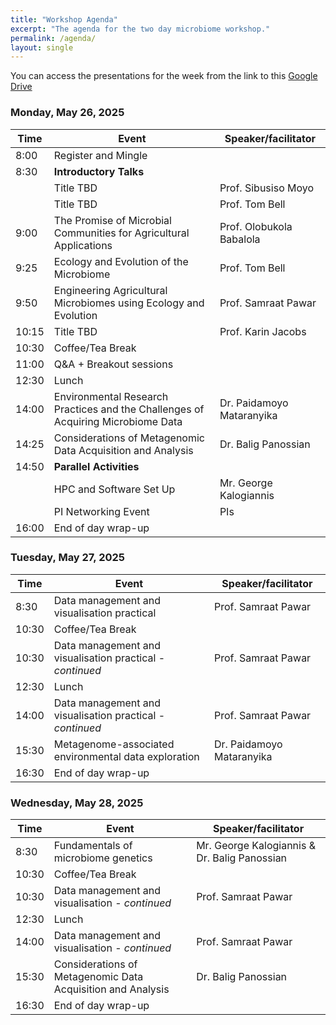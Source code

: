 ```yaml
---
title: "Workshop Agenda"
excerpt: "The agenda for the two day microbiome workshop."
permalink: /agenda/
layout: single
---
```


You can access the presentations for the week from the link to this [Google Drive](https://drive.google.com/drive/folders/111oonoSc12wz-jm6id99FmZw9lvSU_tW?usp=sharing)

### Monday, May 26, 2025

| Time  | Event                                                                                | Speaker/facilitator       | 
|-------|--------------------------------------------------------------------------------------|---------------------------| 
| 8:00  | Register and Mingle                                                                  |                           |
| 8:30  | **Introductory Talks**                                                               |                           |
|       | Title TBD                                                                            | Prof. Sibusiso Moyo       |
|       | Title TBD                                                                            | Prof. Tom Bell            |
| 9:00  | The Promise of Microbial Communities for Agricultural Applications                   | Prof. Olobukola Babalola  |
| 9:25  | Ecology and Evolution of the Microbiome                                              | Prof. Tom Bell            |
| 9:50  | Engineering Agricultural Microbiomes using Ecology and Evolution                     | Prof. Samraat Pawar       |
| 10:15 | Title TBD                                                                            | Prof. Karin Jacobs        |
| 10:30 | Coffee/Tea Break                                                                     |                           |
| 11:00 | Q&A + Breakout sessions                                                              |                           |
| 12:30 | Lunch                                                                                |                           |
| 14:00 | Environmental Research Practices and the Challenges of Acquiring Microbiome Data     | Dr. Paidamoyo Mataranyika |
| 14:25 | Considerations of Metagenomic Data Acquisition and Analysis                          | Dr. Balig Panossian       |
| 14:50 | **Parallel Activities**                                                              |                           |
|       | HPC and Software Set Up                                                              | Mr. George Kalogiannis    |
|       | PI Networking Event                                                                  | PIs                       |
| 16:00 | End of day wrap-up                                                                   |                           | 


### Tuesday, May 27, 2025

| Time  | Event                                                                                | Speaker/facilitator       | 
|-------|--------------------------------------------------------------------------------------|---------------------------| 
| 8:30  | Data management and visualisation practical                                                   | Prof. Samraat Pawar       |
| 10:30 | Coffee/Tea Break                                                                     |                           |
| 10:30 | Data management and visualisation practical - _continued_                                      | Prof. Samraat Pawar       |
| 12:30 | Lunch                                                                                |                           |
| 14:00 | Data management and visualisation practical - _continued_                                      | Prof. Samraat Pawar       |
| 15:30 | Metagenome-associated environmental data exploration                           | Dr. Paidamoyo Mataranyika |
| 16:30 | End of day wrap-up                                                                   |                           | 



### Wednesday, May 28, 2025

| Time  | Event                                                                                | Speaker/facilitator       | 
|-------|--------------------------------------------------------------------------------------|---------------------------| 
| 8:30  | Fundamentals of microbiome genetics                                                  | Mr. George Kalogiannis & Dr. Balig Panossian   |
| 10:30 | Coffee/Tea Break                                                                     |                           |
| 10:30 | Data management and visualisation - _continued_                                      | Prof. Samraat Pawar       |
| 12:30 | Lunch                                                                                |                           |
| 14:00 | Data management and visualisation - _continued_                                      | Prof. Samraat Pawar       |
| 15:30 | Considerations of Metagenomic Data Acquisition and Analysis                          | Dr. Balig Panossian       |
| 16:30 | End of day wrap-up                                                                   |                           | 
